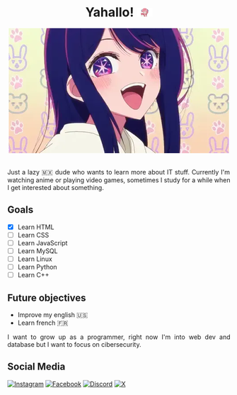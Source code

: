 <h1 align="center"> Yahallo! <img src="assets/images/wave.webp" type="image/webp" width="35"></h1>

<div align="center">
 <picture>
  <img alt="Wave" src="assets/images/Ai.webp">
 </picture>
</div>

<br>

<p align="justify">Just a lazy 🇲🇽 dude who wants to learn more about IT stuff. Currently I'm watching anime or playing video games, sometimes I study for a while when I get interested about something.</p>

## Goals

- [X] Learn HTML
- [ ] Learn CSS
- [ ] Learn JavaScript
- [ ] Learn MySQL
- [ ] Learn Linux
- [ ] Learn Python
- [ ] Learn C++

## Future objectives

- Improve my english 🇺🇸
- Learn french 🇫🇷
<p align="justify">I want to grow up as a programmer, right now I'm into web dev and database but I want to focus on cibersecurity.</p>

## Social Media

[![Instagram](https://img.shields.io/badge/Instagram-%23FF0069?logo=instagram)](https://www.instagram.com/bryanfreyrecan/)
[![Facebook](https://img.shields.io/badge/Facebook-%230866FF?logo=Facebook)](https://www.facebook.com/bryan.freyre.can/)
[![Discord](https://img.shields.io/badge/Discord-%235865F2?logo=discord&logoColor=%23fff)](https://discordapp.com/users/742833915739242539)
[![X](https://img.shields.io/badge/Twitter-%23000000?logo=x)](https://x.com/BryanFreyre1)


<!--
**IIFreyrII/IIFreyrII** is a ✨ _special_ ✨ repository because its `README.md` (this file) appears on your GitHub profile.

Here are some ideas to get you started:

- 🔭 I’m currently working on ...
- 🌱 I’m currently learning ...
- 👯 I’m looking to collaborate on ...
- 🤔 I’m looking for help with ...
- 💬 Ask me about ...
- 📫 How to reach me: ...
- 😄 Pronouns: ...
- ⚡ Fun fact: ...
-->
